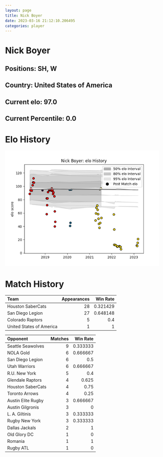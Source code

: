 ```yaml
---  
layout: page  
title: Nick Boyer  
date: 2023-03-16 21:12:10.206495  
categories: player  
---
```

# Nick Boyer

## Positions: SH, W

## Country: United States of America

## Current elo: 97.0

## Current Percentile: 0.0

# Elo History


![elo history](history_NickBoyer.png)
# Match History


| Team                     |   Appearances |   Win Rate |
|:-------------------------|--------------:|-----------:|
| Houston SaberCats        |            28 |   0.321429 |
| San Diego Legion         |            27 |   0.648148 |
| Colorado Raptors         |             5 |   0.4      |
| United States of America |             1 |   1        |

| Opponent           |   Matches |   Win Rate |
|:-------------------|----------:|-----------:|
| Seattle Seawolves  |         9 |   0.333333 |
| NOLA Gold          |         6 |   0.666667 |
| San Diego Legion   |         6 |   0.5      |
| Utah Warriors      |         6 |   0.666667 |
| R.U. New York      |         5 |   0.4      |
| Glendale Raptors   |         4 |   0.625    |
| Houston SaberCats  |         4 |   0.75     |
| Toronto Arrows     |         4 |   0.25     |
| Austin Elite Rugby |         3 |   0.666667 |
| Austin Gilgronis   |         3 |   0        |
| L. A. Giltinis     |         3 |   0.333333 |
| Rugby New York     |         3 |   0.333333 |
| Dallas Jackals     |         2 |   1        |
| Old Glory DC       |         1 |   0        |
| Romania            |         1 |   1        |
| Rugby ATL          |         1 |   0        |